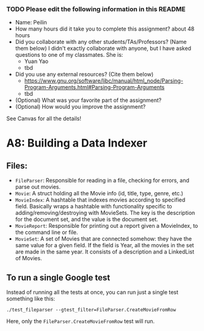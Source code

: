 ### TODO Please edit the following information in this README

- Name: Peilin
- How many hours did it take you to complete this assignment? about 48 hours
- Did you collaborate with any other students/TAs/Professors? (Name them below)
I didn't exactly collaborate with anyone, but I have asked questions to one of my classmates. She is:
  - Yuan Yao
  - tbd
- Did you use any external resources? (Cite them below)
  - https://www.gnu.org/software/libc/manual/html_node/Parsing-Program-Arguments.html#Parsing-Program-Arguments
  - tbd
- (Optional) What was your favorite part of the assignment?
- (Optional) How would you improve the assignment?


See Canvas for all the details! 

# A8: Building a Data Indexer

## Files: 
* ```FileParser```: Responsible for reading in a file, checking for errors, and parse out movies.
* ```Movie```: A struct holding all the Movie info (id, title, type, genre, etc.)
* ```MovieIndex```: A hashtable that indexes movies according to specified field. Basically wraps a hashtable with functionality specific to adding/removing/destroying with MovieSets. The key is the description for the document set, and the value is the document set.
* ```MovieReport```: Responsible for printing out a report given a MovieIndex, to the command line or file.
* ```MovieSet```: A set of Movies that are connected somehow: they have the same value for a given field. If the field is Year, all the movies in the set are made in the same year. It consists of a description and a LinkedList of Movies.


## To run a single Google test

Instead of running all the tests at once, you can run just a single test something like this: 

```
./test_fileparser --gtest_filter=FileParser.CreateMovieFromRow
```

Here, only the ```FileParser.CreateMovieFromRow``` test will run. 
